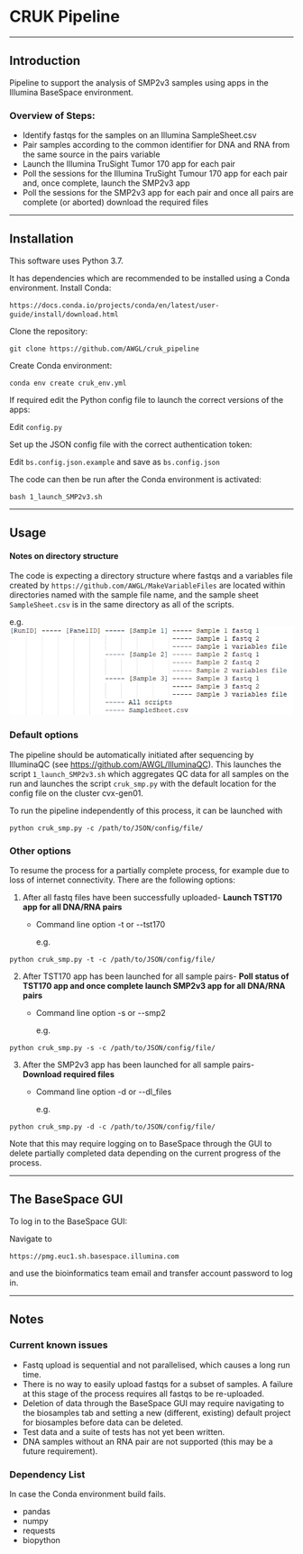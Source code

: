 # CRUK Pipeline
***
## Introduction
Pipeline to support the analysis of SMP2v3 samples using apps in the Illumina BaseSpace environment.
### Overview of Steps:

* Identify fastqs for the samples on an Illumina SampleSheet.csv
* Pair samples according to the common identifier for DNA and RNA from the same source in the pairs variable 
* Launch the Illumina TruSight Tumor 170 app for each pair
* Poll the sessions for the Illumina TruSight Tumour 170 app for each pair and, once complete, launch the SMP2v3 app
* Poll the sessions for the SMP2v3 app for each pair and once all pairs are complete (or aborted) download the required files


***
## Installation
This software uses Python 3.7.

It has dependencies which are recommended to be installed using a Conda environment. 
Install Conda:

```
https://docs.conda.io/projects/conda/en/latest/user-guide/install/download.html
```

Clone the repository:

```
git clone https://github.com/AWGL/cruk_pipeline
```

Create Conda environment:

```
conda env create cruk_env.yml
```

If required edit the Python config file to launch the correct versions of the apps:


Edit ```config.py```

Set up the JSON config file with the correct authentication token:

Edit ```bs.config.json.example``` and save as ```bs.config.json```


The code can then be run after the Conda environment is activated:

```
bash 1_launch_SMP2v3.sh
```
***
## Usage
#### Notes on directory structure
The code is expecting a directory structure where fastqs and a variables file created by ```https://github.com/AWGL/MakeVariableFiles``` are located within directories named with the sample file name, and the sample sheet ```SampleSheet.csv``` is in the same directory as all of the scripts.

e.g.
![](dir.png)
### Default options
The pipeline should be automatically initiated after sequencing by IlluminaQC (see https://github.com/AWGL/IlluminaQC). This launches the script ```1_launch_SMP2v3.sh``` which aggregates QC data for all samples on the run and launches the script ```cruk_smp.py``` with the default location for the config file on the cluster cvx-gen01.

To run the pipeline independently of this process, it can be launched with
```
python cruk_smp.py -c /path/to/JSON/config/file/
```

### Other options
To resume the process for a partially complete process, for example due to loss of internet connectivity. There are the following options:

1. After all fastq files have been successfully uploaded- **Launch TST170 app for all DNA/RNA pairs**
	+ 	Command line option -t or --tst170

		e.g.
```
python cruk_smp.py -t -c /path/to/JSON/config/file/
```

2. After TST170 app has been launched for all sample pairs- **Poll status of TST170 app and once complete launch SMP2v3 app for all DNA/RNA pairs**
	+ 	Command line option -s or --smp2

		e.g.
```
python cruk_smp.py -s -c /path/to/JSON/config/file/
```

3. After the SMP2v3 app has been launched for all sample pairs- **Download required files**
	+ 	Command line option -d or --dl_files

		e.g.
```
python cruk_smp.py -d -c /path/to/JSON/config/file/
```

Note that this may require logging on to BaseSpace through the GUI to delete partially completed data depending on the current progress of the process.

***
## The BaseSpace GUI
To log in to the BaseSpace GUI:

Navigate to 
```
https://pmg.euc1.sh.basespace.illumina.com
```
and use the bioinformatics team email and transfer account password to log in.
***
## Notes
### Current known issues
* Fastq upload is sequential and not parallelised, which causes a long run time.
* There is no way to easily upload fastqs for a subset of samples. A failure at this stage of the process requires all fastqs to be re-uploaded.
* Deletion of data through the BaseSpace GUI may require navigating to the biosamples tab and setting a new (different, existing) default project for biosamples before data can be deleted.
* Test data and a suite of tests has not yet been written.
* DNA samples without an RNA pair are not supported (this may be a future requirement).

### Dependency List
In case the Conda environment build fails.

* pandas
* numpy
* requests
* biopython